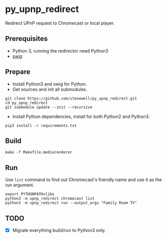 # py_upnp_redirect
Redirect UPnP request to Chromecast or local player.

## Prerequisites
* Python 3, running the redirector need Python3
* [swig](http://www.swig.org/index.php)

## Prepare
* Install Python3 and swig for Python.
* Get sources and init all submodules.
```
git clone https://github.com/stonewell/py_upnp_redirect.git
cd py_upnp_redirect
git submodule update --init --recursive
```
* Install Python dependencies, install for both Python2 and Python3.
```
pip3 install -r requirements.txt
```

## Build
```
make -f Makefile.mediarenderer
```

## Run
Use `list` command to find out Chromecast's friendly name and use it as the run argument.
```
export PYTHONPATH=libs
python3 -m upnp_redirect chromecast list
python3 -m upnp_redirect run --output_args "Family Room TV"
```

## TODO
- [x] Migrate everything build/run to Python3 only.
